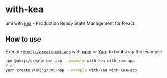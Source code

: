 # with-kea

umi with [kea](https://github.com/keajs/kea) - Production Ready State Management for React.

## How to use

Execute [`@umijs/create-umi-app`](https://github.com/umijs/umi/tree/master/packages/create-umi-app) with [npm](https://docs.npmjs.com/cli/init) or [Yarn](https://yarnpkg.com/lang/en/docs/cli/create/) to bootstrap the example:

```bash
npx @umijs/create-umi-app --example with-kea with-kea-app
# or
yarn create @umijs/umi-app --example with-kea with-kea-app
```
